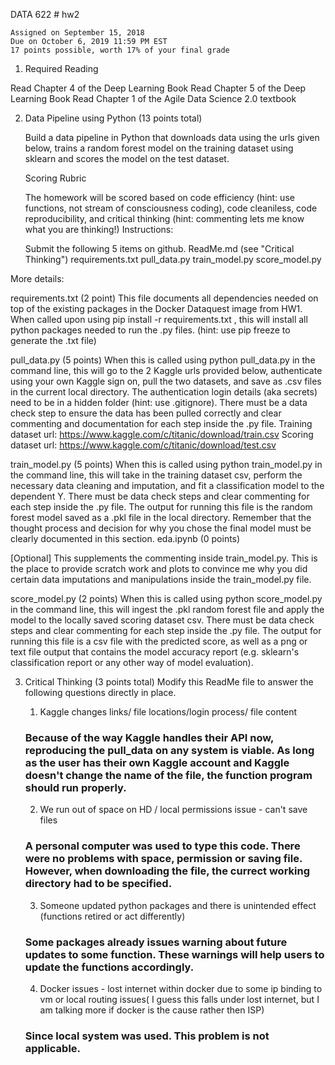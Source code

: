 DATA 622 # hw2

	Assigned on September 15, 2018
	Due on October 6, 2019 11:59 PM EST
	17 points possible, worth 17% of your final grade

1. Required Reading

  Read Chapter 4 of the Deep Learning Book
	Read Chapter 5 of the Deep Learning Book
	Read Chapter 1 of the Agile Data Science 2.0 textbook

2. Data Pipeline using Python (13 points total)

	Build a data pipeline in Python that downloads data using the urls given below, trains a random forest model on the training dataset using sklearn and scores the model on the test dataset.

	Scoring Rubric

	The homework will be scored based on code efficiency (hint: use functions, not stream of consciousness coding), code cleaniless, code reproducibility, and critical thinking (hint: commenting lets me know what you are thinking!)
Instructions:

	Submit the following 5 items on github.
	ReadMe.md (see "Critical Thinking")
	requirements.txt
	pull_data.py
	train_model.py
	score_model.py

More details:

requirements.txt (2 point)
This file documents all dependencies needed on top of the existing packages in the Docker Dataquest image from HW1. When called upon using pip install -r requirements.txt , this will install all python packages needed to run the .py files. (hint: use pip freeze to generate the .txt file)

pull_data.py (5 points)
When this is called using python pull_data.py in the command line, this will go to the 2 Kaggle urls provided below, authenticate using your own Kaggle sign on, pull the two datasets, and save as .csv files in the current local directory. The authentication login details (aka secrets) need to be in a hidden folder (hint: use .gitignore). There must be a data check step to ensure the data has been pulled correctly and clear commenting and documentation for each step inside the .py file.
	Training dataset url: https://www.kaggle.com/c/titanic/download/train.csv
	Scoring dataset url: https://www.kaggle.com/c/titanic/download/test.csv

train_model.py (5 points)
When this is called using python train_model.py in the command line, this will take in the training dataset csv, perform the necessary data cleaning and imputation, and fit a classification model to the dependent Y. There must be data check steps and clear commenting for each step inside the .py file. The output for running this file is the random forest model saved as a .pkl file in the local directory. Remember that the thought process and decision for why you chose the final model must be clearly documented in this section.
eda.ipynb (0 points)

[Optional] This supplements the commenting inside train_model.py. This is the place to provide scratch work and plots to convince me why you did certain data imputations and manipulations inside the train_model.py file.

score_model.py (2 points)
When this is called using python score_model.py in the command line, this will ingest the .pkl random forest file and apply the model to the locally saved scoring dataset csv. There must be data check steps and clear commenting for each step inside the .py file. The output for running this file is a csv file with the predicted score, as well as a png or text file output that contains the model accuracy report (e.g. sklearn's classification report or any other way of model evaluation).

3. Critical Thinking (3 points total)
Modify this ReadMe file to answer the following questions directly in place.
	1) Kaggle changes links/ file locations/login process/ file content
	
	### Because of the way Kaggle handles their API now, reproducing the pull_data on any system is viable. As long as the user has their own Kaggle account and Kaggle doesn't change the name of the file, the function program should run properly.
	
	2) We run out of space on HD / local permissions issue - can't save files
	
	### A personal computer was used to type this code. There were no problems with space, permission or saving file. However, when downloading the file, the currect working directory had to be specified. 
	
	3) Someone updated python packages and there is unintended effect (functions retired or act differently)
	
	### Some packages already issues warning about future updates to some function. These warnings will help users to update the functions accordingly.
	
	4) Docker issues - lost internet within docker due to some ip binding to vm or local routing issues( I guess this falls under lost internet, but I am talking more if docker is the cause rather then ISP)
	
	### Since local system was used. This problem is not applicable. 
